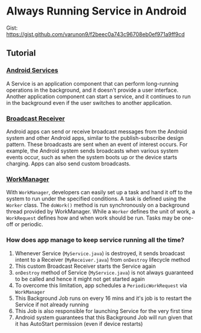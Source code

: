 # Always Running Service in Android

Gist: https://gist.github.com/varunon9/f2beec0a743c96708eb0ef971a9ff9cd

## Tutorial

### [Android Services](https://developer.android.com/guide/components/services)

A Service is an application component that can perform long-running operations in the background, and it doesn't provide a user interface. 
Another application component can start a service, and it continues to run in the background even if the user switches to another application.

### [Broadcast Receiver](https://developer.android.com/guide/components/broadcasts)

Android apps can send or receive broadcast messages from the Android system and other Android apps, similar to the publish-subscribe design pattern. 
These broadcasts are sent when an event of interest occurs. For example, the Android system sends broadcasts when various system events occur, such as when the system boots up or the device starts charging. Apps can also send custom broadcasts.

### [WorkManager](https://developer.android.com/topic/libraries/architecture/workmanager/basics)

With `WorkManager`, developers can easily set up a task and hand it off to the system to run under the specified conditions.
A task is defined using the `Worker` class. The `doWork()` method is run synchronously on a background thread provided by WorkManager.
While a `Worker` defines the unit of work, a `WorkRequest` defines how and when work should be run. Tasks may be one-off or periodic.

### How does app manage to keep service running all the time?

1. Whenever Service (`MyService.java`) is destroyed, it sends broadcast intent to a Receiver (`MyReceiver.java`) from `onDestroy` lifecycle method
2. This custom Broadcast Receiver starts the Service again
3. `onDestroy` method of Service (`MyService.java`) is not always guaranteed to be called and hence it might not get started again
4. To overcome this limitation, app schedules a `PeriodicWorkRequest` via `WorkManager`
5. This Background Job runs on every 16 mins and it's job is to restart the Service if not already running
6. This Job is also responsible for launching Service for the very first time
7. Android system guarantees that this Background Job will run given that it has AutoStart permission (even if device restarts)
